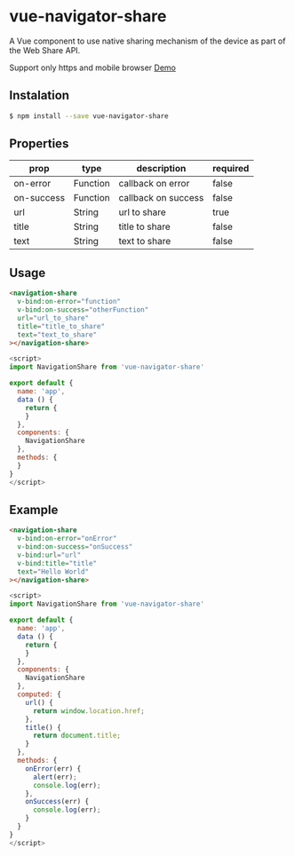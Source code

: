 # vue-navigator-share
A Vue component to use native sharing mechanism of the device as part of the Web Share API.

Support only https and mobile browser
<a href="https://navigator-share.surge.sh/" target="_blank">Demo</a>

## Instalation
```sh
$ npm install --save vue-navigator-share
```

## Properties

| prop | type | description | required |
| ------ | ------ | ------ | ------ |
| on-error | Function | callback on error | false |
| on-success | Function | callback on success | false |
| url | String | url to share | true |
| title | String | title to share | false |
| text | String | text to share | false |

## Usage

```HTML
<navigation-share
  v-bind:on-error="function"
  v-bind:on-success="otherFunction"
  url="url_to_share"
  title="title_to_share"
  text="text_to_share"
></navigation-share>
```

```javascript
<script>
import NavigationShare from 'vue-navigator-share'

export default {
  name: 'app',
  data () {
    return {
    }
  },
  components: {
    NavigationShare
  },
  methods: {
  }
}
</script>
```

## Example

```HTML
<navigation-share
  v-bind:on-error="onError"
  v-bind:on-success="onSuccess"
  v-bind:url="url"
  v-bind:title="title"
  text="Hello World"
></navigation-share>
```


```javascript
<script>
import NavigationShare from 'vue-navigator-share'

export default {
  name: 'app',
  data () {
    return {
    }
  },
  components: {
    NavigationShare
  },
  computed: {
    url() {
      return window.location.href;
    },
    title() {
      return document.title;
    }
  },
  methods: {
    onError(err) {
      alert(err);
      console.log(err);
    },
    onSuccess(err) {
      console.log(err);
    }
  }
}
</script>
```